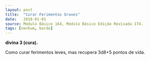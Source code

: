 ```yaml
---
layout: post
title:  "Curar Ferimentos Graves"
date:   2018-01-01
source: Módulo Básico 164, Módulo Básico Edição Revisada 174.
tags: [nenhum, bardo]
---
```


**divina 3 (cura).**

Como curar ferimentos leves, mas recupera 3d8+5 pontos de vida.
